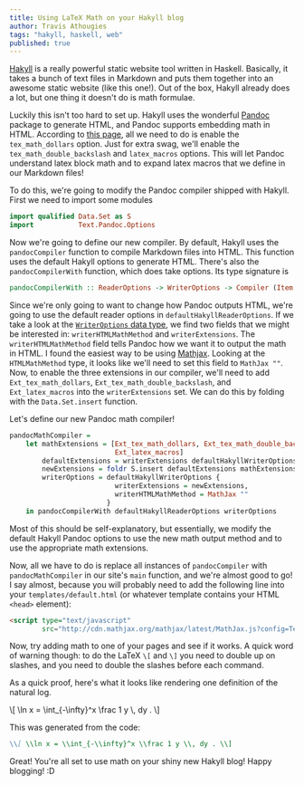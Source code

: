 ```yaml
---
title: Using LaTeX Math on your Hakyll blog
author: Travis Athougies
tags: "hakyll, haskell, web"
published: true
---
```


[Hakyll](http://jaspervdj.be/hakyll) is a really powerful static website tool written in
Haskell. Basically, it takes a bunch of text files in Markdown and puts them together into an
awesome static website (like this one!). Out of the box, Hakyll already does a lot, but one thing it
doesn't do is math formulae.

Luckily this isn't too hard to set up. Hakyll uses the wonderful
[Pandoc](http://johnmacfarlane.net/pandoc/) package to generate HTML, and Pandoc supports embedding
math in HTML. According to [this page](), all we need to do is enable the `tex_math_dollars`
option. Just for extra swag, we'll enable the `tex_math_double_backslash` and `latex_macros`
options. This will let Pandoc understand latex block math and to expand latex macros that we define
in our Markdown files!

To do this, we're going to modify the Pandoc compiler shipped with Hakyll. First we need to import
some modules

``` haskell
import qualified Data.Set as S
import           Text.Pandoc.Options
```

Now we're going to define our new compiler. By default, Hakyll uses the `pandocCompiler` function to
compile Markdown files into HTML. This function uses the default Hakyll options to generate
HTML. There's also the `pandocCompilerWith` function, which does take options. Its type signature is

``` haskell
pandocCompilerWith :: ReaderOptions -> WriterOptions -> Compiler (Item String)
```

Since we're only going to want to change how Pandoc outputs HTML, we're going to use the default
reader options in `defaultHakyllReaderOptions`. If we take a look at the
[`WriterOptions` data type](http://hackage.haskell.org/packages/archive/pandoc/1.10.0.4/doc/html/Text-Pandoc-Options.html#t:WriterOptions),
we find two fields that we might be interested in: `writerHTMLMathMethod` and `writerExtensions`. The
`writerHTMLMathMethod` field tells Pandoc how we want it to output the math in HTML. I found the
easiest way to be using [Mathjax](http://mathjax.org). Looking at the `HTMLMathMethod` type, it
looks like we'll need to set this field to `MathJax ""`. Now, to enable the three extensions in our
compiler, we'll need to add `Ext_tex_math_dollars`, `Ext_tex_math_double_backslash`, and
`Ext_latex_macros` into the `writerExtensions` set. We can do this by folding with the
`Data.Set.insert` function.

Let's define our new Pandoc math compiler!

``` haskell
pandocMathCompiler =
    let mathExtensions = [Ext_tex_math_dollars, Ext_tex_math_double_backslash,
                          Ext_latex_macros]
        defaultExtensions = writerExtensions defaultHakyllWriterOptions
        newExtensions = foldr S.insert defaultExtensions mathExtensions
        writerOptions = defaultHakyllWriterOptions {
                          writerExtensions = newExtensions,
                          writerHTMLMathMethod = MathJax ""
                        }
    in pandocCompilerWith defaultHakyllReaderOptions writerOptions
```

Most of this should be self-explanatory, but essentially, we modify the default Hakyll Pandoc
options to use the new math output method and to use the appropriate math extensions.

Now, all we have to do is replace all instances of `pandocCompiler` with `pandocMathCompiler` in our
site's `main` function, and we're almost good to go! I say almost, because you will probably need to
add the following line into your `templates/default.html` (or whatever template contains your HTML
`<head>` element):

``` html
<script type="text/javascript"
        src="http://cdn.mathjax.org/mathjax/latest/MathJax.js?config=TeX-AMS-MML_HTMLorMML"></script>
```

Now, try adding math to one of your pages and see if it works. A quick word of warning though: to do
the LaTeX `\[` and `\]` you need to double up on slashes, and you need to double the slashes before
each command.

As a quick proof, here's what it looks like rendering one definition of the natural log.

\\[ \\ln x = \\int_{-\\infty}^x \\frac 1 y \\, dy . \\]

This was generated from the code:

``` markdown
\\[ \\ln x = \\int_{-\\infty}^x \\frac 1 y \\, dy . \\]
```

Great! You're all set to use math on your shiny new Hakyll blog! Happy blogging! :D